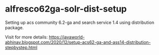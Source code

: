 # alfresco62ga-solr-dist-setup
Setting up acs community 6.2-ga and search service 1.4 using distribution package.

Visit for more details: https://javaworld-abhinav.blogspot.com/2020/12/setup-acs62-ga-and-ass14-distribution-stepbystep.html
